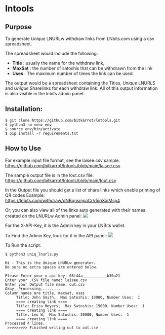 # lntools

## Purpose
To generate *Unique* LNURLw withdraw links from LNbits.com using a csv spreadsheet.

The spreadsheet would include the following:

- **Title** : usually the name for the withdraw link, 
- **MaxSat** : the number of satoshis that can be withdrawn from the link
- **Uses** : The maximum number of times the link can be used. 

The output would be a spreadsheet containing the Titles, *Unique* LNURLS and *Unique* Sharelinks for each withdraw link. 
All of this output information is also visible in the lnbits admin panel. 

## Installation:
```
$ git clone https://github.com/bitkarrot/lntools.git
$ python3 -m venv env
$ source env/bin/activate
$ pip install -r requirements.txt
```

## How to Use

For example input file format, see the laisee.csv sample. 
https://github.com/bitkarrot/lntools/blob/main/laisee.csv

The sample output file is in the lout.csv file. 
https://github.com/bitkarrot/lntools/blob/main/lout.csv

In the Output file you should get a list of share links which enable printing of QR codes
Example: https://lnbits.com/withdraw/dNBqnsmpaCrV5jqXxiMsp4

Or, you can also view all of the links auto generated with their names created on the LNURLw Admin panel:
<img src="https://github.com/bitkarrot/lntools/blob/main/lnurlw_admin_panel.png"/>

For the X-API-Key, it is the Admin key in your LNBits wallet. 

To Find the Admin Key, look for it in the API panel: 
<img src="https://github.com/bitkarrot/lntools/blob/main/wallet_panel.png"/>

To Run the script: 

```
$ python3 uniq_lnurls.py 

Hi - This is the Unique LNURLw generator.
Be sure no extra spaces are entered below.

Please Enter your x-api-key: 08f44a___________b30a21
Enter your .CSV file name: laisee.csv
Enter your Output file name: out.csv
Okay, Processing.........
Column names are title, maxsat, uses
	 Title: John Smith,  Max Satoshis: 10000, Number Uses:  1
	 ==== creating link ====
	 Title: Erica Meyers,  Max Satoshis: 15000, Number Uses:  1
	 ==== creating link ====
	 Title: Leo W,  Max Satoshis: 20000, Number Uses:  1
	 ==== creating link ====
Processed 4 lines.
 >>>>>>>>> Finished writing out to out.csv
```


